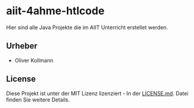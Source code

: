 # aiit-4ahme-htlcode
Hier sind alle Java Projekte die im AIIT Unterricht erstellet werden. 
## Urheber
* Oliver Kollmann
## License
Diese Projekt ist unter der MIT Lizenz lizenziert - In der [LICENSE.md](https://github.com/kololm16/aiit-4ahme-kololm16/License.md/). Datei finden Sie weitere Details.

